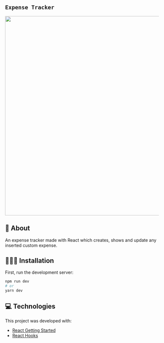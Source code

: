 ## `Expense Tracker`

<img src="https://user-images.githubusercontent.com/47937044/153777306-e1bfd899-0ba2-4508-bd74-93cba2c88519.png" width="650"></img>

## 📕 About

An expense tracker made with React which creates, shows and update any inserted custom expense.

## 🧑🏻‍💻 Installation

First, run the development server:

```bash
npm run dev
# or
yarn dev
```

## 💻 Technologies

This project was developed with:

- [React Getting Started](https://reactjs.org/docs/getting-started.html)
- [React Hooks](https://reactjs.org/docs/hooks-intro.html)
